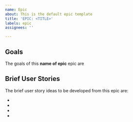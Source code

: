 ```yaml
---
name: Epic
about: This is the default epic template
title: 'EPIC: <TITLE>'
labels: epic
assignees: ''

---
```


## Goals

The goals of this **name of epic** epic are

## Brief User Stories

The brief user story ideas to be developed from this epic are:

*
*
*
*
